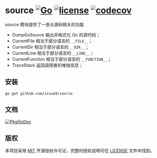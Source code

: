 source
[![Go](https://github.com/issue9/source/workflows/Go/badge.svg)](https://github.com/issue9/source/actions?query=workflow%3AGo)
[![license](https://img.shields.io/badge/license-MIT-brightgreen.svg?style=flat)](https://opensource.org/licenses/MIT)
[![codecov](https://codecov.io/gh/issue9/source/branch/master/graph/badge.svg)](https://codecov.io/gh/issue9/source)
======

source 模块提供了一些与源码相关的功能

- DumpGoSource 输出并格式化 Go 的源代码；
- CurrentFile 相当于部分语言的 `__FILE__`；
- CurrentDir 相当于部分语言的 `__DIR__`；
- CurrentLine 相当于部分语言的 `__LINE__`；
- CurrentFunction 相当于部分语言的 `__FUNCTION__`；
- TraceStack 返回调用者的堆栈信息；

安装
----

```shell
go get github.com/issue9/source
```

文档
----

[![PkgGoDev](https://pkg.go.dev/badge/github.com/issue9/source)](https://pkg.go.dev/github.com/issue9/source)

版权
----

本项目采用 [MIT](http://opensource.org/licenses/MIT) 开源授权许可证，完整的授权说明可在 [LICENSE](LICENSE) 文件中找到。
